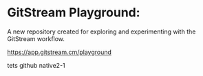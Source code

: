 # GitStream Playground:

A new repository created for exploring and experimenting with the GitStream workflow.

https://app.gitstream.cm/playground

tets github native2-1